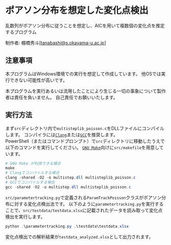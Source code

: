 # ポアソン分布を想定した変化点検出

乱数列がポアソン分布に従うことを想定し、AICを用いて複数個の変化点を推定するプログラム

制作者: 棚橋秀斗[tanabashi@s.okayama-u.ac.jp]

## 注意事項

本プログラムはWindows環境での実行を想定して作成しています。
他OSでは実行できない可能性が高いです。

本プログラムを実行あるいは流用したことにより生じる一切の事象について製作者は責任を負いません。 自己責任でお願いいたします。

## 実行方法

まず`src`ディレクトリ内で`multisteplib_poisson.c`をDLLファイルにコンパイルします。
コンパイラには[`Clang`](https://clang.llvm.org)または[`GCC`](https://gcc.gnu.org)を推奨します。  
PowerShell（またはコマンドプロンプト）で`src`ディレクトリに移動したうえで以下のコマンドを実行してください。
[`GNU Make`](https://www.gnu.org/software/make/)向けに`src/makefile`を用意しています。

```powershell
# GNU Make が利用できる場合
make
# Clangでコンパイルする場合
clang -shared -O2 -o multistep.dll multisteplib_poisson.c
# GCCでコンパイルする場合
gcc -shared -O2 -o multistep.dll multisteplib_poisson.c
```

`src/parametertracking.py`で定義される`ParamTrackPoisson`クラスがポアソン分布に対する変化点検出法です。
以下のように`parametertracking.py`を実行することで、`src/testdata/testdata.xlsx`に記載されたデータを読み取って変化点検出を実行します。

```powershell
python .\parametertracking.py .\testdata\testdata.xlsx
```

変化点検出での解析結果が`testdata_analyzed.xlsx`として出力されます。
